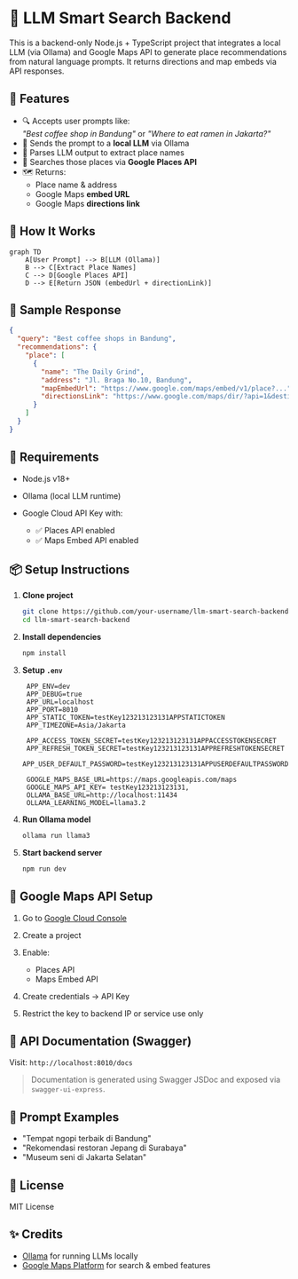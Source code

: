 # 🧠 LLM Smart Search Backend

This is a backend-only Node.js + TypeScript project that integrates a local LLM (via Ollama) and Google Maps API to generate place recommendations from natural language prompts. It returns directions and map embeds via API responses.

## 📌 Features

- 🔍 Accepts user prompts like:  
  _"Best coffee shop in Bandung"_ or _"Where to eat ramen in Jakarta?"_
- 🤖 Sends the prompt to a **local LLM** via Ollama
- 🧠 Parses LLM output to extract place names
- 📍 Searches those places via **Google Places API**
- 🗺️ Returns:
  - Place name & address
  - Google Maps **embed URL**
  - Google Maps **directions link**

## 🚀 How It Works

```mermaid
graph TD
    A[User Prompt] --> B[LLM (Ollama)]
    B --> C[Extract Place Names]
    C --> D[Google Places API]
    D --> E[Return JSON (embedUrl + directionLink)]
````

## 🧪 Sample Response

```json
{
  "query": "Best coffee shops in Bandung",
  "recommendations": {
    "place": [
      {
        "name": "The Daily Grind",
        "address": "Jl. Braga No.10, Bandung",
        "mapEmbedUrl": "https://www.google.com/maps/embed/v1/place?...",
        "directionsLink": "https://www.google.com/maps/dir/?api=1&destination=..."
      }
    ]
  }
}
```

## 🔧 Requirements

* Node.js v18+
* Ollama (local LLM runtime)
* Google Cloud API Key with:

  * ✅ Places API enabled
  * ✅ Maps Embed API enabled

## 📦 Setup Instructions

1. **Clone project**

   ```bash
   git clone https://github.com/your-username/llm-smart-search-backend.git
   cd llm-smart-search-backend
   ```

2. **Install dependencies**

   ```bash
   npm install
   ```

3. **Setup `.env`**

   ```env
    APP_ENV=dev
    APP_DEBUG=true
    APP_URL=localhost
    APP_PORT=8010
    APP_STATIC_TOKEN=testKey123213123131APPSTATICTOKEN
    APP_TIMEZONE=Asia/Jakarta

    APP_ACCESS_TOKEN_SECRET=testKey123213123131APPACCESSTOKENSECRET
    APP_REFRESH_TOKEN_SECRET=testKey123213123131APPREFRESHTOKENSECRET
    APP_USER_DEFAULT_PASSWORD=testKey123213123131APPUSERDEFAULTPASSWORD

    GOOGLE_MAPS_BASE_URL=https://maps.googleapis.com/maps
    GOOGLE_MAPS_API_KEY= testKey123213123131,
    OLLAMA_BASE_URL=http://localhost:11434
    OLLAMA_LEARNING_MODEL=llama3.2

   ```

4. **Run Ollama model**

   ```bash
   ollama run llama3
   ```

5. **Start backend server**

   ```bash
   npm run dev
   ```

## 🔐 Google Maps API Setup

1. Go to [Google Cloud Console](https://console.cloud.google.com/)
2. Create a project
3. Enable:

   * Places API
   * Maps Embed API
4. Create credentials → API Key
5. Restrict the key to backend IP or service use only

## 📘 API Documentation (Swagger)

Visit:
`http://localhost:8010/docs`

> Documentation is generated using Swagger JSDoc and exposed via `swagger-ui-express`.

## 🧠 Prompt Examples

* "Tempat ngopi terbaik di Bandung"
* "Rekomendasi restoran Jepang di Surabaya"
* "Museum seni di Jakarta Selatan"

## 📎 License

MIT License

## ✨ Credits

* [Ollama](https://ollama.com/) for running LLMs locally
* [Google Maps Platform](https://developers.google.com/maps) for search & embed features
